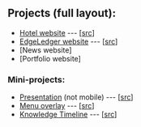<!-- prettier-ignore -->
## Projects (full layout):

- [Hotel website](https://samnite.github.io/css-html/hotel) --- [[src](https://github.com/samnite/css-html/tree/master/hotel)]
- [EdgeLedger website](https://samnite.github.io/css-html/EdgeLedger) --- [[src](https://github.com/samnite/css-html/tree/master/EdgeLedger)]
- [News website]
- [Portfolio website]

### Mini-projects:

- [Presentation](https://samnite.github.io/css-html/mini-projects/presentation) (not mobile) --- [[src](https://github.com/samnite/css-html/tree/master/mini-projects/presentation)]
- [Menu overlay](https://samnite.github.io/css-html/mini-projects/hamburger-menu) --- [[src](https://github.com/samnite/css-html/tree/master/mini-projects/hamburger-menu)]
- [Knowledge Timeline](https://samnite.github.io/css-html/mini-projects/knowledge_resume) --- [[src](https://github.com/samnite/css-html/tree/master/mini-projects/knowledge_resume)]
